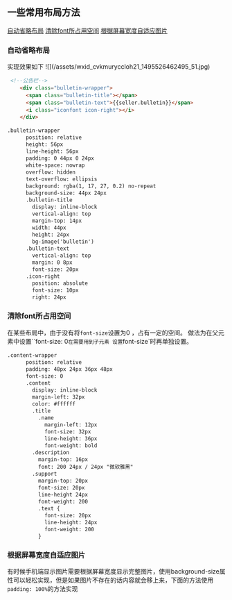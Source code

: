 ## 一些常用布局方法

[自动省略布局](#1)
[清除font所占用空间](#2)
[根据屏幕宽度自适应图片](#3)








<h3 id='1'>自动省略布局</h3>
实现效果如下
![](/assets/wxid_cvkmuryccloh21_1495526462495_51.jpg)


```html
 <!--公告栏-->
    <div class="bulletin-wrapper">
      <span class="bulletin-title"></span>
      <span class="bulletin-text">{{seller.bulletin}}</span>
      <i class="iconfont icon-right"></i>
    </div>

```


```stylus
.bulletin-wrapper
      position: relative
      height: 56px
      line-height: 56px
      padding: 0 44px 0 24px
      white-space: nowrap
      overflow: hidden
      text-overflow: ellipsis
      background: rgba(1, 17, 27, 0.2) no-repeat
      background-size: 44px 24px
      .bulletin-title
        display: inline-block
        vertical-align: top
        margin-top: 14px
        width: 44px
        height: 24px
        bg-image('bulletin')
      .bulletin-text
        vertical-align: top
        margin: 0 8px
        font-size: 20px
      .icon-right
        position: absolute
        font-size: 10px
        right: 24px

```

<h3 id='2'>清除font所占用空间</h3>

在某些布局中，由于没有将`font-size`设置为0 ，占有一定的空间。
做法为在父元素中设置``font-size: 0`在需要用到子元素 设置`font-size`时再单独设置。



```stylus
.content-wrapper
      position: relative
      padding: 48px 24px 36px 48px
      font-size: 0
      .content
        display: inline-block
        margin-left: 32px
        color: #ffffff
        .title
          .name
            margin-left: 12px
            font-size: 32px
            line-height: 36px
            font-weight: bold
        .description
          margin-top: 16px
          font: 200 24px / 24px "微软雅黑"
        .support
          margin-top: 20px
          font-size: 20px
          line-height 24px
          font-weight: 200
          .text {
            font-size: 20px
            line-height: 24px
            font-weight: 200
          }
```
<h3 id='3'>根据屏幕宽度自适应图片</h3>

有时候手机端显示图片需要根据屏幕宽度显示完整图片，使用background-size属性可以轻松实现，但是如果图片不存在的话内容就会移上来，下面的方法使用`padding: 100%`的方法实现


